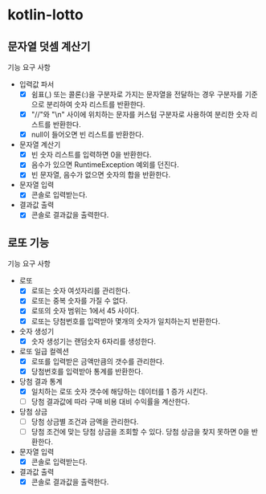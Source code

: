 # kotlin-lotto

## 문자열 덧셈 계산기

기능 요구 사항

- 입력값 파서
  - [x] 쉼표(,) 또는 콜론(:)을 구분자로 가지는 문자열을 전달하는 경우 구분자를 기준으로 분리하여 숫자 리스트를 반환한다.
  - [x] "//"와 "\n" 사이에 위치하는 문자를 커스텀 구분자로 사용하여 분리한 숫자 리스트를 반환한다.
  - [x] null이 들어오면 빈 리스트를 반환한다.
- 문자열 계산기
  - [x] 빈 숫자 리스트를 입력하면 0을 반환한다.
  - [x] 음수가 있으면 RuntimeException 예외를 던진다.
  - [x] 빈 문자열, 음수가 없으면 숫자의 합을 반환한다.
- 문자열 입력
  - [x] 콘솔로 입력받는다.
- 결과값 출력
  - [x] 콘솔로 결과값을 출력한다.

## 로또 기능

기능 요구 사항

- 로또
  - [x] 로또는 숫자 여섯자리를 관리한다.
  - [x] 로또는 중복 숫자를 가질 수 없다.
  - [x] 로또의 숫자 범위는 1에서 45 사이다.
  - [x] 로또는 당첨번호를 입력받아 몇개의 숫자가 일치하는지 반환한다.
- 숫자 생성기
  - [x] 숫자 생성기는 랜덤숫자 6자리를 생성한다. 
- 로또 일급 컬렉션
  - [x] 로또를 입력받은 금액만큼의 갯수를 관리한다.
  - [x] 당첨번호를 입력받아 통계를 반환한다.
- 당첨 결과 통계
  - [x] 일치하는 로또 숫자 갯수에 해당하는 데이터를 1 증가 시킨다.
  - [ ] 당첨 결과값에 따라 구매 비용 대비 수익률을 계산한다.
- 당첨 상금
  - [ ] 당첨 상금별 조건과 금액을 관리한다.
  - [ ] 당첨 조건에 맞는 당첨 상금을 조회할 수 있다. 당첨 상금을 찾지 못하면 0을 반환한다.
- 문자열 입력
  - [x] 콘솔로 입력받는다.
- 결과값 출력
  - [x] 콘솔로 결과값을 출력한다.
